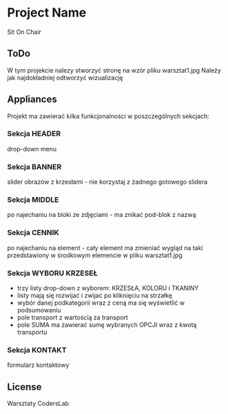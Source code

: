 # Project Name

Sit On Chair

## ToDo

W tym projekcie nalezy stworzyć stronę na wzór pliku warsztat1.jpg
Należy jak najdokładniej odtworzyć wizualizację

## Appliances

Projekt ma zawierać kilka funkcjonalności w poszczególnych sekcjach:

### Sekcja HEADER

drop-down menu 

### Sekcja BANNER

slider obrazów z krzesłami - nie korzystaj z żadnego gotowego slidera

### Sekcja MIDDLE

po najechaniu na bloki ze zdjęciami - ma znikać pod-blok z nazwą

### Sekcja CENNIK

po najechaniu na element - cały element ma zmieniać wygląd na taki przedstawiony w środkowym elemencie w pliku warsztat1.jpg

### Sekcja WYBORU KRZESEŁ

- trzy listy drop-down z wyborem: KRZESŁA, KOLORU i TKANINY
- listy mają się rozwijać i zwijać po kliknięciu na strzałkę 
- wybór danej podkategorii wraz z ceną ma się wyświetlić w podsumowaniu
- pole transport z wartością za transport
- pole SUMA ma zawierać sumę wybranych OPCJI wraz z kwotą transportu

### Sekcja KONTAKT

formularz kontaktowy 


## License

Warsztaty CodersLab  